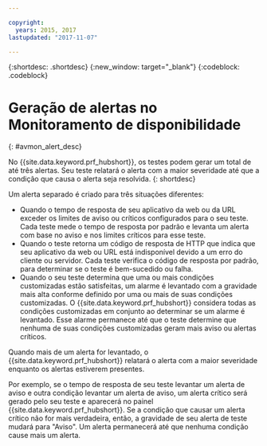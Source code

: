 ```yaml
---

copyright:
  years: 2015, 2017
lastupdated: "2017-11-07"

---
```


{:shortdesc: .shortdesc}
{:new_window: target="_blank"}
{:codeblock: .codeblock}


# Geração de alertas no Monitoramento de disponibilidade
{: #avmon_alert_desc}

No {{site.data.keyword.prf_hubshort}}, os testes podem gerar um total de até três alertas. Seu teste relatará o alerta com a maior severidade até que a condição que causa o alerta seja resolvida.
{: shortdesc}

Um alerta separado é criado para três situações diferentes:

-   Quando o tempo de resposta de seu aplicativo da web ou da URL exceder os limites de aviso ou críticos configurados para o seu teste. Cada teste mede o tempo de resposta por padrão e levanta um alerta com base no aviso e nos limites críticos para esse teste.
-   Quando o teste retorna um código de resposta de HTTP que indica que seu aplicativo da web ou URL está indisponível devido a um erro do cliente ou servidor. Cada teste verifica o código de resposta por padrão, para determinar se o teste é bem-sucedido ou falha.
-   Quando o seu teste determina que uma ou mais condições customizadas estão satisfeitas, um alarme é levantado com a gravidade mais alta conforme definido por uma ou mais de suas condições customizadas. O {{site.data.keyword.prf_hubshort}} considera todas as condições customizadas em conjunto ao determinar se um alarme é levantado. Esse alarme permanece até que o teste determine que nenhuma de suas condições customizadas geram mais aviso ou alertas críticos.

Quando mais de um alerta for levantado, o {{site.data.keyword.prf_hubshort}} relatará o alerta com a maior severidade enquanto os alertas estiverem presentes.

Por exemplo, se o tempo de resposta de seu teste levantar um alerta de aviso e outra condição levantar um alerta de aviso, um alerta crítico será gerado pelo seu teste e aparecerá no painel {{site.data.keyword.prf_hubshort}}. Se a condição que causar um alerta crítico não for mais verdadeira, então, a gravidade de seu alerta de teste mudará para "Aviso". Um alerta permanecerá até que nenhuma condição cause mais um alerta.
